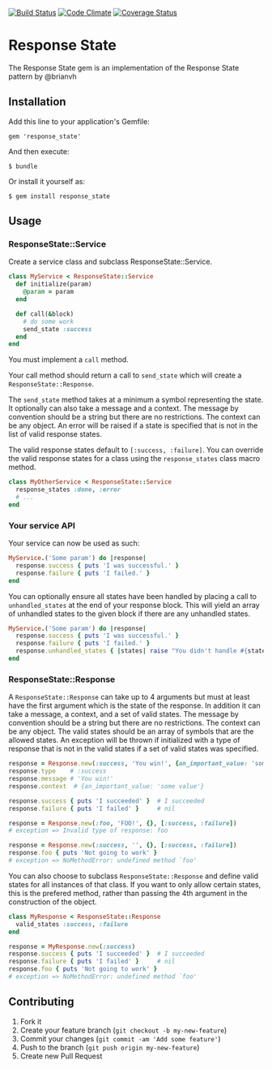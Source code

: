 [![Build Status](https://travis-ci.org/Originate/response_state.svg)](https://travis-ci.org/Originate/response_state)
[![Code Climate](https://codeclimate.com/github/Originate/response_state/badges/gpa.svg)](https://codeclimate.com/github/Originate/response_state)
[![Coverage Status](https://coveralls.io/repos/Originate/response_state/badge.png)](https://coveralls.io/r/Originate/response_state)

# Response State

The Response State gem is an implementation of the Response State pattern by @brianvh

## Installation

Add this line to your application's Gemfile:

    gem 'response_state'

And then execute:

    $ bundle

Or install it yourself as:

    $ gem install response_state

## Usage

### ResponseState::Service

Create a service class and subclass ResponseState::Service.

```ruby
class MyService < ResponseState::Service
  def initialize(param)
    @param = param
  end

  def call(&block)
    # do some work
    send_state :success
  end
end
```

You must implement a `call` method.

Your call method should return a call to `send_state` which will create a `ResponseState::Response`.

The `send_state` method takes at a minimum a symbol representing the state. It optionally can also
take a message and a context. The message by convention should be a string but there are no restrictions.
The context can be any object. An error will be raised if a state is specified that is not in the list
of valid response states.

The valid response states default to `[:success, :failure]`.
You can override the valid response states for a class using the `response_states` class macro method.

```ruby
class MyOtherService < ResponseState::Service
  response_states :done, :error
  # ...
end
```

### Your service API

Your service can now be used as such:

```ruby
MyService.('Some param') do |response|
  response.success { puts 'I was successful.' }
  response.failure { puts 'I failed.' }
end
```

You can optionally ensure all states have been handled by placing a call
to `unhandled_states` at the end of your response block. This will yield an array of
unhandled states to the given block if there are any unhandled states.

```ruby
MyService.('Some param') do |response|
  response.success { puts 'I was successful.' }
  response.failure { puts 'I failed.' }
  response.unhandled_states { |states| raise "You didn't handle #{states.join(', ')}" }
end
```

### ResponseState::Response

A `ResponseState::Response` can take up to 4 arguments but must at least have the first argument which is the state of the response. In addition it can take a message, a context, and a set of valid states. The message by convention should
be a string but there are no restrictions. The context can be any object. The valid states should be an array of symbols
that are the allowed states. An exception will be thrown if initialized with a type of response that is not in the valid states if a set of valid states was specified.

```ruby
response = Response.new(:success, 'You win!', {an_important_value: 'some value'}, [:success, :failure])
response.type    # :success
response.message # 'You win!'
response.context  # {an_important_value: 'some value'}

response.success { puts 'I succeeded' }  # I succeeded
response.failure { puts 'I failed' }     # nil

response = Response.new(:foo, 'FOO!', {}, [:success, :failure])
# exception => Invalid type of response: foo

response = Response.new(:success, '', {}, [:success, :failure])
response.foo { puts 'Not going to work' }
# exception => NoMethodError: undefined method `foo'
```

You can also choose to subclass `ResponseState::Response` and define valid states for all instances of that class.
If you want to only allow certain states, this is the prefered method,
rather than passing the 4th argument in the construction of the object.

```ruby
class MyResponse < ResponseState::Response
  valid_states :success, :failure
end

response = MyResponse.new(:success)
response.success { puts 'I succeeded' }  # I succeeded
response.failure { puts 'I failed' }     # nil
response.foo { puts 'Not going to work' }
# exception => NoMethodError: undefined method `foo'
```

## Contributing

1. Fork it
2. Create your feature branch (`git checkout -b my-new-feature`)
3. Commit your changes (`git commit -am 'Add some feature'`)
4. Push to the branch (`git push origin my-new-feature`)
5. Create new Pull Request
